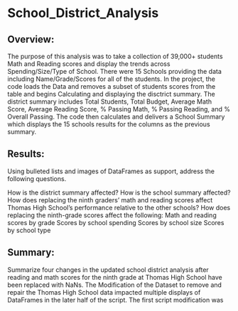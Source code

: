 # School_District_Analysis
## Overview:
The purpose of this analysis was to take a collection of 39,000+ students Math and Reading scores and display the trends across Spending/Size/Type of School. There were 15 Schools providing the data including Name/Grade/Scores for all of the students. In the project, the code loads the Data and removes a subset of students scores from the table and begins Calculating and displaying the disctrict summary. The district summary includes Total Students, Total Budget, Average Math Score, Average Reading Score, % Passing Math, % Passing Reading, and % Overall Passing. The code then calculates and delivers a School Summary which displays the 15 schools results for the columns as the previous summary.

## Results:
Using bulleted lists and images of DataFrames as support, address the following questions.

How is the district summary affected?
How is the school summary affected?
How does replacing the ninth graders’ math and reading scores affect Thomas High School’s performance relative to the other schools?
How does replacing the ninth-grade scores affect the following:
Math and reading scores by grade
Scores by school spending
Scores by school size
Scores by school type





## Summary:
Summarize four changes in the updated school district analysis after reading and math scores for the ninth grade at Thomas High School have been replaced with NaNs.
The Modification of the Dataset to remove and repair the Thomas High School data impacted multiple displays of DataFrames in the later half of the script. The first script modification was 
